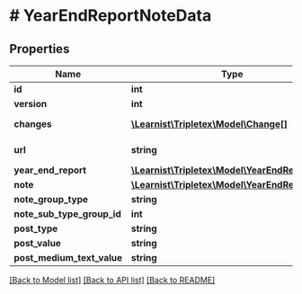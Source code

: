 # # YearEndReportNoteData

## Properties

Name | Type | Description | Notes
------------ | ------------- | ------------- | -------------
**id** | **int** |  | [optional]
**version** | **int** |  | [optional]
**changes** | [**\Learnist\Tripletex\Model\Change[]**](Change.md) |  | [optional] [readonly]
**url** | **string** |  | [optional] [readonly]
**year_end_report** | [**\Learnist\Tripletex\Model\YearEndReport**](YearEndReport.md) |  | [optional]
**note** | [**\Learnist\Tripletex\Model\YearEndReportNote**](YearEndReportNote.md) |  | [optional]
**note_group_type** | **string** |  | [optional]
**note_sub_type_group_id** | **int** |  | [optional]
**post_type** | **string** |  |
**post_value** | **string** |  |
**post_medium_text_value** | **string** |  | [optional]

[[Back to Model list]](../../README.md#models) [[Back to API list]](../../README.md#endpoints) [[Back to README]](../../README.md)
